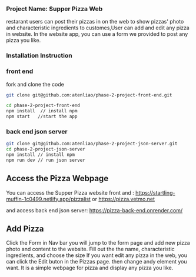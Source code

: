 ### Project Name: Supper Pizza Web 
restarant users can post their pizzas in on the web to show pizzas' photo and characteristic ingredients to customes,User can add and edit any pizza in website. 
In the website app, you can use a form we provided to post any pizza you like. 

### Installation Instruction

### front end
fork and clone the code
```sh
git clone git@github.com:atenliao/phase-2-project-front-end.git 

cd phase-2-project-front-end
npm install  // install npm
npm start   //start the app
```
### back end json server
```sh
git clone git@github.com:atenliao/phase-2-project-json-server.git
cd phase-2-project-json-server
npm install // install npm
npm run dev // run json server
```

## Access the Pizza Webpage
You can access the Supper Pizza website front and : https://startling-muffin-1c0499.netlify.app/pizzalist or https://pizza.vetmo.net 

and access back end json server: https://pizza-back-end.onrender.com/ 

## Add Pizza
Click the Form in Nav bar you will jump to the form page and add new pizza photo and content to the website. Fill out the the name, characteristic ingredients, and choose the size
 If you want edit any pizza in the web, you can click the Edit buton in the Pizzas page. 
then change andy element you want. 
It is a simple webpage for pizza and display any pizza you like. 